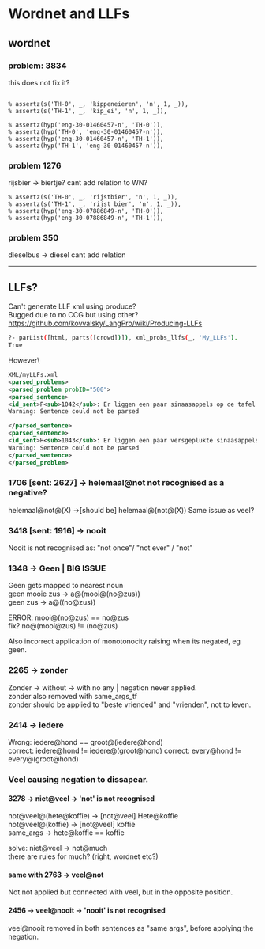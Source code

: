 # Wordnet and LLFs

## wordnet
### problem: 3834

this does not fix it?
```

% assertz(s('TH-0', _, 'kippeneieren', 'n', 1, _)),
% assertz(s('TH-1', _, 'kip_ei', 'n', 1, _)),

% assertz(hyp('eng-30-01460457-n', 'TH-0')),	
% assertz(hyp('TH-0', 'eng-30-01460457-n')),	
% assertz(hyp('eng-30-01460457-n', 'TH-1')),	
% assertz(hyp('TH-1', 'eng-30-01460457-n')),	
```


### problem 1276

rijsbier -> biertje?
cant add relation to WN?
```
% assertz(s('TH-0', _, 'rijstbier', 'n', 1, _)),
% assertz(s('TH-1', _, 'rijst bier', 'n', 1, _)),
% assertz(hyp('eng-30-07886849-n', 'TH-0')),	
% assertz(hyp('eng-30-07886849-n', 'TH-1')),	
```


### problem 350
dieselbus -> diesel 
cant add relation


---------

## LLFs?

Can't generate LLF xml using produce? \
Bugged due to no CCG but using other? \
https://github.com/kovvalsky/LangPro/wiki/Producing-LLFs

```bash
?- parList([html, parts([crowd])]), xml_probs_llfs(_, 'My_LLFs').
True
```
However\

```xml
XML/myLLFs.xml
<parsed_problems>
<parsed_problem probID="500">
<parsed_sentence>
<id_sent>P<sub>1042</sub>: Er liggen een paar sinaasappels op de tafel.</id_sent>
Warning: Sentence could not be parsed

</parsed_sentence>
<parsed_sentence>
<id_sent>H<sub>1043</sub>: Er liggen een paar versgeplukte sinaasappels op de tafel.</id_sent>
Warning: Sentence could not be parsed
</parsed_sentence>
</parsed_problem>
```


### 1706 [sent: 2627] -> helemaal@not not recognised as a negative?
helemaal@not@(X) ->[should be] helemaal@(not@(X))
Same issue as veel?

### 3418 [sent: 1916] -> nooit
Nooit is not recognised as: "not once"/ "not ever" / "not"

### 1348 -> Geen | BIG ISSUE
Geen gets mapped to nearest noun\
geen mooie zus -> a@(mooi@(no@zus))\
geen zus -> a@((no@zus)) 

ERROR: mooi@(no@zus) == no@zus \
fix? no@(mooi@zus) != (no@zus)

Also incorrect application of monotonocity raising when its negated, eg geen.


### 2265 -> zonder
Zonder -> without -> with no any | negation never applied. \
zonder also removed with same_args_tf \
zonder should be applied to "beste vriended"  and "vrienden", not to leven.


### 2414 -> iedere
Wrong: iedere@hond == groot@(iedere@hond)\
correct: iedere@hond != iedere@(groot@hond)
correct: every@hond != every@(groot@hond)


### Veel causing negation to dissapear.
#### 3278 -> niet@veel  -> 'not' is not recognised
not@veel@(hete@koffie) -> [not@veel] Hete@koffie \
not@veel@(koffie) -> [not@veel] koffie \
same_args -> hete@koffie == koffie

solve: niet@veel -> not@much \
there are rules for much? (right, wordnet etc?)

#### same with 2763  -> veel@not
Not not applied but connected with veel, but in the opposite position.


#### 2456 -> veel@nooit -> 'nooit' is not recognised
veel@nooit removed in both sentences as "same args", before applying the negation.





